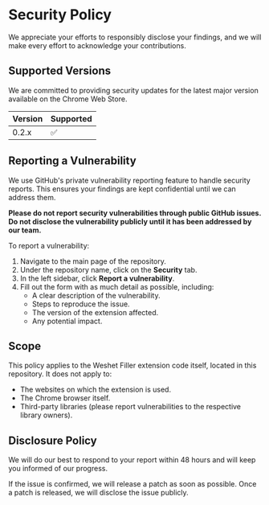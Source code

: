 # Security Policy

We appreciate your efforts to responsibly disclose your findings, and we will make every effort to acknowledge your contributions.

## Supported Versions

We are committed to providing security updates for the latest major version available on the Chrome Web Store.

| Version | Supported          |
| ------- | ------------------ |
| 0.2.x   | :white_check_mark: |

## Reporting a Vulnerability

We use GitHub's private vulnerability reporting feature to handle security reports. This ensures your findings are kept confidential until we can address them.

**Please do not report security vulnerabilities through public GitHub issues.**
**Do not disclose the vulnerability publicly until it has been addressed by our team.**

To report a vulnerability:

1.  Navigate to the main page of the repository.
2.  Under the repository name, click on the **Security** tab.
3.  In the left sidebar, click **Report a vulnerability**.
4.  Fill out the form with as much detail as possible, including:
    -   A clear description of the vulnerability.
    -   Steps to reproduce the issue.
    -   The version of the extension affected.
    -   Any potential impact.

## Scope
This policy applies to the Weshet Filler extension code itself, located in this repository. It does not apply to:

-   The websites on which the extension is used.
-   The Chrome browser itself.
-   Third-party libraries (please report vulnerabilities to the respective library owners).

## Disclosure Policy
We will do our best to respond to your report within 48 hours and will keep you informed of our progress.

If the issue is confirmed, we will release a patch as soon as possible. Once a patch is released, we will disclose the issue publicly.

